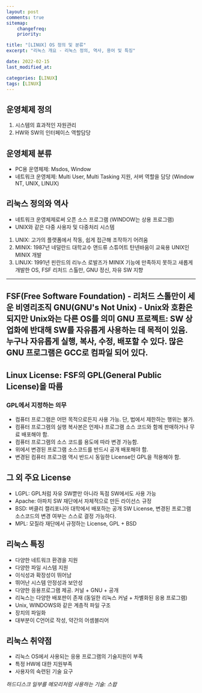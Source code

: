 ```yaml
---
layout: post
comments: true
sitemap:
    changefreq:
    priority:

title: "[LINUX] OS 정의 및 분류"
excerpt: "리눅스 개요 - 리눅스 정의, 역사, 용어 및 특징"

date: 2022-02-15
last_modified_at: 

categories: [LINUX]
tags: [LINUX]
---
```


## 운영체제 정의
1. 시스템의 효과적인 자원관리
2. HW와 SW의 인터페이스 역할담당

## 운영체제 분류
* PC용 운영체제: Msdos, Window
* 네트워크 운영체제: Multi User, Multi Tasking 지원, 서버 역할을 담당 (Window NT, UNIX, LINUX)

## 리눅스 정의와 역사
* 네트워크 운영체제로써 오픈 소스 프로그램 (WINDOW는 상용 프로그램)
* UNIX와 같은 다중 사용자 및 다중처리 시스템

1. UNIX: 고가의 플랫폼에서 작동, 쉽게 접근해 조작하기 어려움
2. MINIX: 1987년 네덜란드 대학교수 앤드류 스튜어트 탄넨바움이 교육용 UNIX인 MINIX 개발
3. LINUX: 1991년 핀란드의 리누스 로발즈가 MINIX 기능에 만족하지 못하고 새롭게 개발한 OS, FSF 리처드 스톨만, GNU 정신, 자유 SW 지향

---
FSF(Free Software Foundation) - 리처드 스톨만이 세운 비영리조직
GNU(GNU's Not Unix) - Unix와 호환은 되지만 Unix와는 다른 OS를 의미
GNU 프로젝트: SW 상업화에 반대해 SW를 자유롭게 사용하는 데 목적이 있음. 누구나 자유롭게 실행, 복사, 수정, 배포할 수 있다. 많은 GNU 프로그램은 GCC로 컴파일 되어 있다.
---

## Linux License: FSF의 GPL(General Public License)을 따름
### GPL에서 지정하는 의무
- 컴퓨터 프로그램은 어떤 목적으로든지 사용 가능. 단, 법에서 제한하는 행위는 불가.
- 컴퓨터 프로그램의 실행 복사본은 언제나 프로그램 소스 코드와 함께 판매하거나 무료 배포해야 함.
- 컴퓨터 프로그램의 소스 코드를 용도에 따라 변경 가능함.
- 위에서 변경된 프로그램 소스코드를 반드시 공개 배포해야 함.
- 변경된 컴퓨터 프로그램 역시 반드시 동일한 License인 GPL을 적용해야 함.

## 그 외 주요 License
* LGPL: GPL처럼 자유 SW뿐만 아니라 독점 SW에서도 사용 가능
* Apache: 아파치 SW 재단에서 자체적으로 만든 라이선스 규정
* BSD: 버클리 캘리포니아 대학에서 배포하는 공개 SW License, 변경된 프로그램 소스코드의 변경 여부는 스스로 결정 가능하다.
* MPL: 모질라 재단에서 규정하는 License, GPL + BSD

## 리눅스 특징
* 다양한 네트워크 환경을 지원
* 다양한 파일 시스템 지원
* 이식성과 확장성이 뛰어남
* 뛰어난 시스템 안정성과 보안성
* 다양한 응용프로그램 제공. 커널 + GNU + 공개
* 리눅스는 다양한 배포판이 존재 (동일한 리눅스 커널 + 차별화된 응용 프로그램)
* Unix, WINDOWS와 같은 계층적 파일 구조
* 장치의 파일화
* 대부분이 C언어로 작성, 약간의 어셈블리어

## 리눅스 취약점
* 리눅스 OS에서 사용되는 응용 프로그램의 기술지원이 부족
* 특정 HW에 대한 지원부족
* 사용자의 숙련된 기술 요구

_하드디스크 일부를 메모리처럼 사용하는 기술: 스왑_